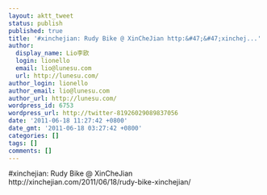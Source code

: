 ```yaml
---
layout: aktt_tweet
status: publish
published: true
title: '#xinchejian: Rudy Bike @ XinCheJian http:&#47;&#47;xinchej...'
author:
  display_name: Lio李欧
  login: lionello
  email: lio@lunesu.com
  url: http://lunesu.com/
author_login: lionello
author_email: lio@lunesu.com
author_url: http://lunesu.com/
wordpress_id: 6753
wordpress_url: http://twitter-81926029089837056
date: '2011-06-18 11:27:42 +0800'
date_gmt: '2011-06-18 03:27:42 +0800'
categories: []
tags: []
comments: []
---
```

<p>#xinchejian: Rudy Bike @ XinCheJian http:&#47;&#47;xinchejian.com&#47;2011&#47;06&#47;18&#47;rudy-bike-xinchejian&#47;</p>
